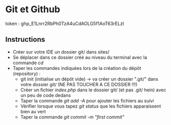 # Git et Github

token : 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

## Instructions

* Créer sur votre IDE un dossier git/ dans sites/
* Se déplacer dans ce dossier créé au niveau du terminal avec la commande *cd*
* Taper les commandes indiquées lors de la création du dépôt (repository) :
  * git init (initialise un dépôt vide) -> va créer un dossier ".git/" dans votre dossier git/ (NE PAS TOUCHER A CE DOSSIER !!!)
  * Créer un fichier *index.php* dans le dossier git/ (et pas .git/ hein) avec un peu de code dedans
  * Taper la commande *git add -A* pour ajouter les fichiers au suivi
  * Vérifier lorsque vous tapez *git status* que les fichiers apparaissent bien au vert
  * Taper la commande *git commit -m "first commit"*